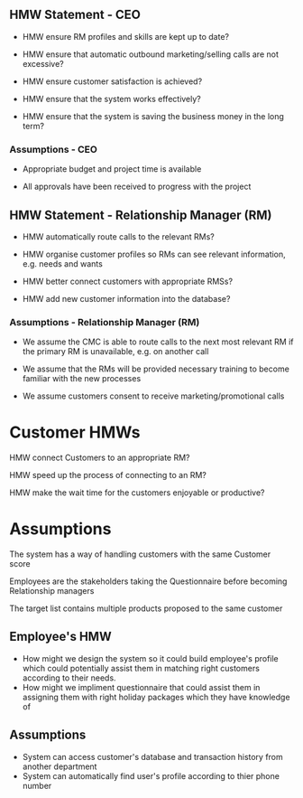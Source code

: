 ## HMW Statement - CEO

* HMW ensure RM profiles and skills are kept up to date?

* HMW ensure that automatic outbound marketing/selling calls are not excessive?

* HMW ensure customer satisfaction is achieved?

* HMW ensure that the system works effectively?

* HMW ensure that the system is saving the business money in the long term?


### Assumptions - CEO

* Appropriate budget and project time is available 

* All approvals have been received to progress with the project



## HMW Statement - Relationship Manager (RM)

* HMW automatically route calls to the relevant RMs?

* HMW organise customer profiles so RMs can see relevant information, e.g. needs and wants

* HMW better connect customers with appropriate RMSs?

* HMW add new customer information into the database?



### Assumptions - Relationship Manager (RM)

* We assume the CMC is able to route calls to the next most relevant RM if the primary RM is unavailable, e.g. on another call

* We assume that the RMs will be provided necessary training to become familiar with the new processes

* We assume customers consent to receive marketing/promotional calls 

# Customer HMWs

HMW connect Customers to an appropriate RM?

HMW speed up the process of connecting to an RM?

HMW make the wait time for the customers enjoyable or productive?

# Assumptions

The system has a way of handling customers with the same Customer score

Employees are the stakeholders taking the Questionnaire before becoming Relationship managers

The target list contains multiple products proposed to the same customer

## Employee's HMW
* How might we design the system so it could build employee's profile which could potentially assist them in matching right customers according to their needs.
* How might we impliment questionnaire that could assist them in assigning them with right holiday packages which they have knowledge of

## Assumptions
* System can access customer's database and transaction history from another department 
* System can automatically find user's profile according to thier phone number

